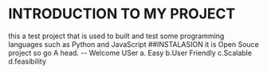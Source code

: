 # INTRODUCTION TO MY PROJECT
this a test project that is used to built and test some 
programming languages such as Python and JavaScript 
##INSTALASION
it is Open Souce project so go A head.
-- Welcome USer
 a. Easy
 b.User Friendly
 c.Scalable
 d.feasibility
